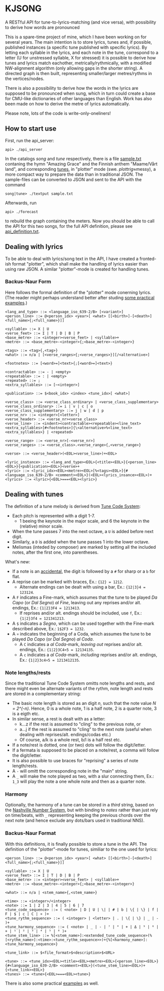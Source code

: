 # KJSONG
A RESTful API for tune-to-lyrics-matching (and vice versa), with possibility to derive how words are pronounced

This is a spare-time project of mine, which I have been working on for several years. The main intention is to store lyrics, tunes and, if possible, published instances (a specific tune published with specific lyrics). By letting each syllable in the lyrics, and each note in the tune, correspond to a letter (U for unstressed syllable, X for stressed) it is possible to derive how tunes and lyrics match eachother, metrically/rythmically, with a modified NW-alignment algorithm (only allowing gaps in the shorter string). A directed graph is then built, representing smaller/larger metres/rythms in the vertices/nodes.

There is also a possibility to derive how the words in the lyrics are supposed to be pronounced when sung, which in turn could create a base for CMU-like dictionaries of other languages than English. Work has also been made on how to derive the metre of lyrics automatically.

Please note, lots of the code is write-only-oneliners!

## How to start use

First, run the api_server:

```
api> ./api_server
```

In the catalogs *song* and *tune* respectively, there is a file [sample.txt](song/sample.txt) contaning the hymn "Amazing Grace" and the Finnish anthem "Maame/Vårt land", and corresponding [tunes](tune/sample.txt), in "plotter" mode (swe. *plottrig*≈messy), a more compact way to prepare the data than in traditional JSON. The sample-files can be converted to JSON and sent to the API with the command

```
song|tune> ./textput sample.txt
```

Afterwards, run

```
api> ./forecast
```

to rebuild the graph containing the meters. Now you should be able to call the API for this two songs, for the full API definition, please see [api_definition.txt](api/api_definition.txt).

## Dealing with lyrics

To be able to deal with lyrics/song text in the API, I have created a fronted-ish format "plotter", which shall make the handling of lyrics easier than using raw JSON. A similar "plotter"-mode is created for handling tunes.

### Backus-Naur Form

Here follows the formal definition of the "plotter" mode conerning lyrics. (The reader might perhaps understand better after studing [some practical examples](song/sample.txt).)

```
<lang_and_type> ::= <language_iso_639-2/B> [<variant>]
<person_line> ::= @<person_idx> <year>[ <what> [[<birth>]-[<death>] <full_name>{;<full_name>}]]

<syllable> ::= X | U
<verse_feet> ::= I | T | D | B | P
<base_metre> ::= <integer><verse_feet> | <syllable>+
<metre> ::= <base_metre>-<integer>{;<base_metre>-<integer>}

<tags> ::= <tag>{,<tag>}
<what> ::= n/a | [<verse_ranges>{;<verse_ranges>}][/<alternative>]

<footnotes> ::= [<word>=]<text>{;[<word>=]<text>}

<contractable> ::= - | <empty>
<repeatable> ::= : | <empty>
<repeated> ::= ;
<extra_syllables> ::= [~<integer>]

<publication> ::= $<book_idx> <index> <tune_idx>[ <what>]

<verse_class> ::= <verse_class_ordinary> | <verse_class_supplementary>
<verse_class_ordinary> ::= i | v | c | o
<verse_class_supplementary> ::= j | w | d | p
<verse_nr> ::= <integer>[<letter>]
<verse_header> ::= <verse_nr><verse_class>
<verse_line> ::= <indent><contractable><repeatable><line_text><extra_syllables>[#<footnotes>]{\<alternative>%<line_text><extra_syllables>} | <repeated>

<verse_range> ::= <verse_nr>[-<verse_nr>]
<verse_ranges> ::= <verse_class>.<verse_range>{,<verse_range>}

<verse> ::= <verse_header>(<EOL><verse_line>)+<EOL>

<lyric_instance> ::= <lang_and_type><EOL>{<title><EOL>}{<person_line><EOL>}{<publication><EOL>}<verse>+
<lyric> ::= <lyric_idx><EOL><metre><EOL>[%<tags><EOL>]{#<language_iso_639-2/B> <comment><EOL>}(<EOL><lyrics_insance><EOL>)+
<lyrics> ::= <lyric>{<EOL>===<EOL><lyric>}
```

## Dealing with tunes

The definition of a tune melody is derived from [Tune Code System](http://hymntune.library.uiuc.edu/hti1/hti.works10.asp):
- Each pitch is represented with a digit 1-7.
    - 1 beeing the keynote in the major scale, and 6 the keynote in the (relative) minor scale.
- When the tune passes 7 into the next octave, a `U` is added before next digit.
- Similarly, a `D` is added when the tune passes 1 into the lower octave.
- Melismas (inteded by composer) are marked by setting all the included notes, after the first one, into parentheses.

What's new:
- If a note is an [accidental](https://en.wikipedia.org/wiki/Accidental_(music)), the digit is followed by a `#` for sharp or a `b` for flat.
- A reprise can be marked with braces, Ex.: `{12} = 1212`.
    - Alternate endings can be dealt with using a bar, Ex.: `{12|3}4 = 123124`.
- A `F` indicates a Fine-mark, which assumes that the tune to be played *Da Capo* (or *Dal Segno*) *al Fine*, leaving out any reprises and/or alt. endings, Ex.: `{1|2}3F4 = 1213413`.
    - If reprises and/or alt. endings should be included, use `f`, Ex.: `{1|2}3f4 = 121341213`.
- A `$` indicates a *Segno*, which can be used together with the Fine-mark described above, Ex.: `1$2F3 = 1232`.
- A `¤` indicates the beginning of a Coda, which assumes the tune to be played *Da Capo* (or *Dal Segno*) *al Coda*.
    - A `C` indicates a *al Coda*-mark, _leaving out_ reprises and/or alt. endings, Ex.: `{1|2}3C4¤5 = 12134135`.
    - A `c` indicates a *al Coda*-mark, _including_ reprises and/or alt. endings, Ex.: `{1|2}3c4¤5 = 1213412135`.

### Note lengths/rests

Since the traditional Tune Code System omitts note lengths and rests, and there might even be alternate variants of the rythm, note length and rests are stored in a complementary string:
- The basic note length is stored as an digit *n*, such that the note value *N = 2^(-n)*. Hence, 0 is a whole note, 1 is a half note, 2 is a quarter note, 3 is a eigth etc.
- In similar sense, a rest is dealt with as a letter:
    - k...z  if the rest is assumed to "cling" to the previous note, or
    - a...j if the rest is assumed to "cling" to the next note (useful when dealing with reprises/alt. endings/codas etc.)
    - Of course, a/k is a whole rest, b/l is a half rest etc.
- If a note/rest is dotted, one (or two) dots will follow the digit/letter.
- If a fermata is supposed to be placed on a note/rest, a comma will follow the digit/letter.
- It is also possible to use braces for "reprising" a series of note length/rests.
- A `-` will omitt the corresponding note in the "main" string.
- A `_` will make the note played as two, with a slur connecting them, Ex.: `1_3` will play the note a one whole note and then as a quarter note.

### Harmony

Optionally, the harmony of a tune can be stored in a *third* string, based on the [Nashville Number System](https://en.wikipedia.org/wiki/Nashville_number_system), but with binding to *notes* rather than just rely on time/beats, with `_` representing keeping the previous chords over the next note (and hence exclude any dots/bars used in traditional NNS).

### Backus-Naur Format

With this definitions, it is finally possible to store a tune in the API. The definition of the "plotter"-mode for tunes, similiar to the one used for lyrics:

```
<person_line> ::= @<person_idx> <year>[ <what> [[<birth>]-[<death>] <full_name>{;<full_name>}]]

<syllable> ::= X | U
<verse_feet> ::= I | T | D | B | P
<base_metre> ::= <integer><verse_feet> | <syllable>+
<metre> ::= <base_metre>-<integer>{;<base_metre>-<integer>}

<what> ::= n/a | <stem_name>{,<stem_name>}

<time> ::= <integer>/<integer>
<note> ::= 1 | 2 | 3 | 4 | 5 | 6 | 7
<tune_code_sequence> ::= ( <note> | D | U | \| | # | b | \{ | \} | f | F | $ | c | C | ¤ )+
<tune_rythm_sequence> ::= ( <integer> | <letter> | . | \{ | \} | _ | - )+
<tune_harmony_sequence> ::= ( <note> | _ | - | ⁷ | ° | + | Δ | ⁹ | ⁶ | + | ¹ | ² | ³ | ⁴ | ⁵ | ⁸ )+
<tune_stem_line> ::= %[<stem_name>]:<extended_tune_code_sequence>(%[<rythm_name>]:<time>:<tune_rythm_sequence>>)+{%[<harmony_name>]:<tune_harmony_sequence>}

<tune_link> ::= $<file_format>$<description>$<URL>

<tune> ::= <tune_idx><EOL><title><EOL><metre><EOL>{<person_line><EOL>}{#<language_iso_639-2/B> <comment><EOL>}(<tune_stem_line><EOL>)+{<tune_link><EOL>}
<tunes> ::= <tune>{<EOL>===<EOL><tune>}
```

There is also some practical [examples](tune/sample.txt) as well.
